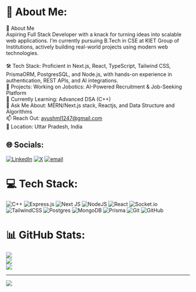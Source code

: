 # 💫 About Me:
💫 About Me<br>Aspiring Full Stack Developer with a knack for turning ideas into scalable web applications. I'm currently pursuing B.Tech in CSE at KIET Group of Institutions, actively building real-world projects using modern web technologies.<br><br>🛠️ Tech Stack: Proficient in Next.js, React, TypeScript, Tailwind CSS, PrismaORM, PostgresSQL, and Node.js, with hands-on experience in authentication, REST APIs, and AI integrations.<br>🚀 Projects: Working on Jobotics: AI-Powered Recruitment & Job-Seeking Platform<br>🌱 Currently Learning: Advanced DSA (C++)<br>💬 Ask Me About: MERN/Next.js stack, Reactjs,  and Data Structure and Algorithms<br>📫 Reach Out: ayushml1247@gmail.com<br>📍 Location: Uttar Pradesh, India


## 🌐 Socials:
[![LinkedIn](https://img.shields.io/badge/LinkedIn-%230077B5.svg?logo=linkedin&logoColor=white)](https://linkedin.com/in/https://www.linkedin.com/in/ayush-kesharwani-2277b5282/) [![X](https://img.shields.io/badge/X-black.svg?logo=X&logoColor=white)](https://x.com/https://x.com/ayushm28) [![email](https://img.shields.io/badge/Email-D14836?logo=gmail&logoColor=white)](mailto:ayushml1247@gmail.com) 

# 💻 Tech Stack:
![C++](https://img.shields.io/badge/c++-%2300599C.svg?style=for-the-badge&logo=c%2B%2B&logoColor=white) ![Express.js](https://img.shields.io/badge/express.js-%23404d59.svg?style=for-the-badge&logo=express&logoColor=%2361DAFB) ![Next JS](https://img.shields.io/badge/Next-black?style=for-the-badge&logo=next.js&logoColor=white) ![NodeJS](https://img.shields.io/badge/node.js-6DA55F?style=for-the-badge&logo=node.js&logoColor=white) ![React](https://img.shields.io/badge/react-%2320232a.svg?style=for-the-badge&logo=react&logoColor=%2361DAFB) ![Socket.io](https://img.shields.io/badge/Socket.io-black?style=for-the-badge&logo=socket.io&badgeColor=010101) ![TailwindCSS](https://img.shields.io/badge/tailwindcss-%2338B2AC.svg?style=for-the-badge&logo=tailwind-css&logoColor=white) ![Postgres](https://img.shields.io/badge/postgres-%23316192.svg?style=for-the-badge&logo=postgresql&logoColor=white) ![MongoDB](https://img.shields.io/badge/MongoDB-%234ea94b.svg?style=for-the-badge&logo=mongodb&logoColor=white) ![Prisma](https://img.shields.io/badge/Prisma-3982CE?style=for-the-badge&logo=Prisma&logoColor=white) ![Git](https://img.shields.io/badge/git-%23F05033.svg?style=for-the-badge&logo=git&logoColor=white) ![GitHub](https://img.shields.io/badge/github-%23121011.svg?style=for-the-badge&logo=github&logoColor=white)
# 📊 GitHub Stats:
![](https://github-readme-stats.vercel.app/api?username=the-ayushm&theme=dark&hide_border=false&include_all_commits=false&count_private=false)<br/>
![](https://nirzak-streak-stats.vercel.app/?user=the-ayushm&theme=dark&hide_border=false)<br/>
![](https://github-readme-stats.vercel.app/api/top-langs/?username=the-ayushm&theme=dark&hide_border=false&include_all_commits=false&count_private=false&layout=compact)

---
[![](https://visitcount.itsvg.in/api?id=the-ayushm&icon=0&color=0)](https://visitcount.itsvg.in)

<!-- Proudly created with GPRM ( https://gprm.itsvg.in ) -->

